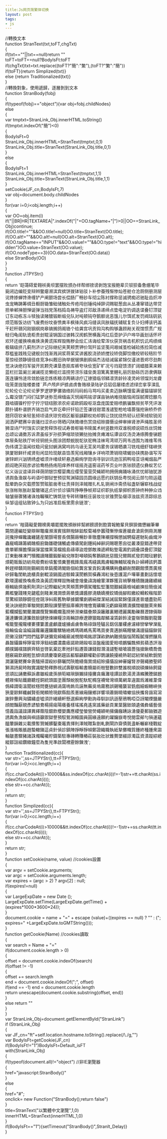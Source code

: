 ```yaml
---
title:Js网页简繁体切换
layout: post
tags:
- js
---
```

<div> //轉換文本<br/>function StranText(txt,toFT,chgTxt)<br/>{<br/> if(txt==""||txt==null)return ""<br/> toFT=toFT==null?BodyIsFt:toFT<br/> if(chgTxt)txt=txt.replace((toFT?"簡":"繁"),(toFT?"繁":"簡"))<br/> if(toFT){return Simplized(txt)}<br/> else {return Traditionalized(txt)}<br/>}<br/>//轉換對象，使用遞歸，逐層剝到文本<br/>function StranBody(fobj)<br/>{<br/> if(typeof(fobj)=="object"){var obj=fobj.childNodes}<br/> else<br/> {<br/>  var tmptxt=StranLink_Obj.innerHTML.toString()<br/>  if(tmptxt.indexOf("簡")&lt;0)<br/>  {<br/>   BodyIsFt=0<br/>   StranLink_Obj.innerHTML=StranText(tmptxt,0,1)<br/>   StranLink_Obj.title=StranText(StranLink_Obj.title,0,1)<br/>  }<br/>  else<br/>   {<br/>   BodyIsFt=1<br/>   StranLink_Obj.innerHTML=StranText(tmptxt,1,1)<br/>   StranLink_Obj.title=StranText(StranLink_Obj.title,1,1)<br/>  }<br/>  setCookie(JF_cn,BodyIsFt,7)<br/>  var obj=document.body.childNodes<br/> }<br/> for(var i=0;i&lt;obj.length;i++)<br/> {<br/>  var OO=obj.item(i)<br/>  if("||BR|HR|TEXTAREA|".indexOf("|"+OO.tagName+"|")&gt;0||OO==StranLink_Obj)continue;<br/>  if(OO.title!=""&amp;&amp;OO.title!=null)OO.title=StranText(OO.title);<br/>  if(OO.alt!=""&amp;&amp;OO.alt!=null)OO.alt=StranText(OO.alt);<br/>  if(OO.tagName=="INPUT"&amp;&amp;OO.value!=""&amp;&amp;OO.type!="text"&amp;&amp;OO.type!="hidden")OO.value=StranText(OO.value);<br/>  if(OO.nodeType==3){OO.data=StranText(OO.data)}<br/>  else StranBody(OO)<br/> }<br/>}<br/>function JTPYStr()<br/>{<br/>    return '皑蔼碍爱翱袄奥坝罢摆败颁办绊帮绑镑谤剥饱宝报鲍辈贝钡狈备惫绷笔毕毙闭边编贬变辩辫鳖瘪濒滨宾摈饼拨钵铂驳卜补参蚕残惭惨灿苍舱仓沧厕侧册测层诧搀掺蝉馋谗缠铲产阐颤场尝长偿肠厂畅钞车彻尘陈衬撑称惩诚骋痴迟驰耻齿炽冲虫宠畴踌筹绸丑橱厨锄雏础储触处传疮闯创锤纯绰辞词赐聪葱囱从丛凑窜错达带贷担单郸掸胆惮诞弹当挡党荡档捣岛祷导盗灯邓敌涤递缔点垫电淀钓调迭谍叠钉顶锭订东动栋冻斗犊独读赌镀锻断缎兑队对吨顿钝夺鹅额讹恶饿儿尔饵贰发罚阀珐矾钒烦范贩饭访纺飞废费纷坟奋愤粪丰枫锋风疯冯缝讽凤肤辐抚辅赋复负讣妇缚该钙盖干赶秆赣冈刚钢纲岗皋镐搁鸽阁铬个给龚宫巩贡钩沟构购够蛊顾剐关观馆惯贯广规硅归龟闺轨诡柜贵刽辊滚锅国过骇韩汉阂鹤贺横轰鸿红后壶护沪户哗华画划话怀坏欢环还缓换唤痪焕涣黄谎挥辉毁贿秽会烩汇讳诲绘荤浑伙获货祸击机积饥讥鸡绩缉极辑级挤几蓟剂济计记际继纪夹荚颊贾钾价驾歼监坚笺间艰缄茧检碱硷拣捡简俭减荐槛鉴践贱见键舰剑饯渐溅涧浆蒋桨奖讲酱胶浇骄娇搅铰矫侥脚饺缴绞轿较秸阶节茎惊经颈静镜径痉竞净纠厩旧驹举据锯惧剧鹃绢杰洁结诫届紧锦仅谨进晋烬尽劲荆觉决诀绝钧军骏开凯颗壳课垦恳抠库裤夸块侩宽矿旷况亏岿窥馈溃扩阔蜡腊莱来赖蓝栏拦篮阑兰澜谰揽览懒缆烂滥捞劳涝乐镭垒类泪篱离里鲤礼丽厉励砾历沥隶俩联莲连镰怜涟帘敛脸链恋炼练粮凉两辆谅疗辽镣猎临邻鳞凛赁龄铃凌灵岭领馏刘龙聋咙笼垄拢陇楼娄搂¨芦卢颅庐炉掳卤虏鲁赂禄录陆驴吕铝侣屡缕虑滤绿峦挛孪滦乱抡轮伦仑沦纶论萝罗逻锣箩骡骆络妈玛码蚂马骂吗买麦卖迈脉瞒馒蛮满谩猫锚铆贸么霉没镁门闷们锰梦谜弥觅绵缅庙灭悯闽鸣铭谬谋亩钠纳难挠脑恼闹馁腻撵捻酿鸟聂啮镊镍柠狞宁拧泞钮纽脓浓农疟诺欧鸥殴呕沤盘庞国爱赔喷鹏骗飘频贫苹凭评泼颇扑铺朴谱脐齐骑岂启气弃讫牵扦钎铅迁签谦钱钳潜浅谴堑枪呛墙蔷强抢锹桥乔侨翘窍窃钦亲轻氢倾顷请庆琼穷趋区躯驱龋颧权劝却鹊让饶扰绕热韧认纫荣绒软锐闰润洒萨鳃赛伞丧骚扫涩杀纱筛晒闪陕赡缮伤赏烧绍赊摄慑设绅审婶肾渗声绳胜圣师狮湿诗尸时蚀实识驶势释饰视试寿兽枢输书赎属术树竖数帅双谁税顺说硕烁丝饲耸怂颂讼诵擞苏诉肃虽绥岁孙损笋缩琐锁獭挞抬摊贪瘫滩坛谭谈叹汤烫涛绦腾誊锑题体屉条贴铁厅听烃铜统头图涂团颓蜕脱鸵驮驼椭洼袜弯湾顽万网韦违围为潍维苇伟伪纬谓卫温闻纹稳问瓮挝蜗涡窝呜钨乌诬无芜吴坞雾务误锡牺袭习铣戏细虾辖峡侠狭厦锨鲜纤咸贤衔闲显险现献县馅羡宪线厢镶乡详响项萧销晓啸蝎协挟携胁谐写泻谢锌衅兴汹锈绣虚嘘须许绪续轩悬选癣绚学勋询寻驯训讯逊压鸦鸭哑亚讶阉烟盐严颜阎艳厌砚彦谚验鸯杨扬疡阳痒养样瑶摇尧遥窑谣药爷页业叶医铱颐遗仪彝蚁艺亿忆义诣议谊译异绎荫阴银饮樱婴鹰应缨莹萤营荧蝇颖哟拥佣痈踊咏涌优忧邮铀犹游诱舆鱼渔娱与屿语吁御狱誉预驭鸳渊辕园员圆缘远愿约跃钥岳粤悦阅云郧匀陨运蕴酝晕韵杂灾载攒暂赞赃脏凿枣灶责择则泽贼赠扎札轧铡闸诈斋债毡盏斩辗崭栈战绽张涨帐账胀赵蛰辙锗这贞针侦诊镇阵挣睁狰帧郑证织职执纸挚掷帜质钟终种肿众诌轴皱昼骤猪诸诛烛瞩嘱贮铸筑驻专砖转赚桩庄装妆壮状锥赘坠缀谆浊兹资渍踪综总纵邹诅组钻致钟么为只凶准启板里雳余链泄';<br/>}<br/>function FTPYStr()<br/>{<br/>    return '皚藹礙愛翺襖奧壩罷擺敗頒辦絆幫綁鎊謗剝飽寶報鮑輩貝鋇狽備憊繃筆畢斃閉邊編貶變辯辮鼈癟瀕濱賓擯餅撥缽鉑駁蔔補參蠶殘慚慘燦蒼艙倉滄廁側冊測層詫攙摻蟬饞讒纏鏟産闡顫場嘗長償腸廠暢鈔車徹塵陳襯撐稱懲誠騁癡遲馳恥齒熾沖蟲寵疇躊籌綢醜櫥廚鋤雛礎儲觸處傳瘡闖創錘純綽辭詞賜聰蔥囪從叢湊竄錯達帶貸擔單鄲撣膽憚誕彈當擋黨蕩檔搗島禱導盜燈鄧敵滌遞締點墊電澱釣調叠諜疊釘頂錠訂東動棟凍鬥犢獨讀賭鍍鍛斷緞兌隊對噸頓鈍奪鵝額訛惡餓兒爾餌貳發罰閥琺礬釩煩範販飯訪紡飛廢費紛墳奮憤糞豐楓鋒風瘋馮縫諷鳳膚輻撫輔賦複負訃婦縛該鈣蓋幹趕稈贛岡剛鋼綱崗臯鎬擱鴿閣鉻個給龔宮鞏貢鈎溝構購夠蠱顧剮關觀館慣貫廣規矽歸龜閨軌詭櫃貴劊輥滾鍋國過駭韓漢閡鶴賀橫轟鴻紅後壺護滬戶嘩華畫劃話懷壞歡環還緩換喚瘓煥渙黃謊揮輝毀賄穢會燴彙諱誨繪葷渾夥獲貨禍擊機積饑譏雞績緝極輯級擠幾薊劑濟計記際繼紀夾莢頰賈鉀價駕殲監堅箋間艱緘繭檢堿鹼揀撿簡儉減薦檻鑒踐賤見鍵艦劍餞漸濺澗漿蔣槳獎講醬膠澆驕嬌攪鉸矯僥腳餃繳絞轎較稭階節莖驚經頸靜鏡徑痙競淨糾廄舊駒舉據鋸懼劇鵑絹傑潔結誡屆緊錦僅謹進晉燼盡勁荊覺決訣絕鈞軍駿開凱顆殼課墾懇摳庫褲誇塊儈寬礦曠況虧巋窺饋潰擴闊蠟臘萊來賴藍欄攔籃闌蘭瀾讕攬覽懶纜爛濫撈勞澇樂鐳壘類淚籬離裏鯉禮麗厲勵礫曆瀝隸倆聯蓮連鐮憐漣簾斂臉鏈戀煉練糧涼兩輛諒療遼鐐獵臨鄰鱗凜賃齡鈴淩靈嶺領餾劉龍聾嚨籠壟攏隴樓婁摟簍蘆盧顱廬爐擄鹵虜魯賂祿錄陸驢呂鋁侶屢縷慮濾綠巒攣孿灤亂掄輪倫侖淪綸論蘿羅邏鑼籮騾駱絡媽瑪碼螞馬罵嗎買麥賣邁脈瞞饅蠻滿謾貓錨鉚貿麽黴沒鎂門悶們錳夢謎彌覓綿緬廟滅憫閩鳴銘謬謀畝鈉納難撓腦惱鬧餒膩攆撚釀鳥聶齧鑷鎳檸獰甯擰濘鈕紐膿濃農瘧諾歐鷗毆嘔漚盤龐國愛賠噴鵬騙飄頻貧蘋憑評潑頗撲鋪樸譜臍齊騎豈啓氣棄訖牽扡釺鉛遷簽謙錢鉗潛淺譴塹槍嗆牆薔強搶鍬橋喬僑翹竅竊欽親輕氫傾頃請慶瓊窮趨區軀驅齲顴權勸卻鵲讓饒擾繞熱韌認紉榮絨軟銳閏潤灑薩鰓賽傘喪騷掃澀殺紗篩曬閃陝贍繕傷賞燒紹賒攝懾設紳審嬸腎滲聲繩勝聖師獅濕詩屍時蝕實識駛勢釋飾視試壽獸樞輸書贖屬術樹豎數帥雙誰稅順說碩爍絲飼聳慫頌訟誦擻蘇訴肅雖綏歲孫損筍縮瑣鎖獺撻擡攤貪癱灘壇譚談歎湯燙濤縧騰謄銻題體屜條貼鐵廳聽烴銅統頭圖塗團頹蛻脫鴕馱駝橢窪襪彎灣頑萬網韋違圍爲濰維葦偉僞緯謂衛溫聞紋穩問甕撾蝸渦窩嗚鎢烏誣無蕪吳塢霧務誤錫犧襲習銑戲細蝦轄峽俠狹廈鍁鮮纖鹹賢銜閑顯險現獻縣餡羨憲線廂鑲鄉詳響項蕭銷曉嘯蠍協挾攜脅諧寫瀉謝鋅釁興洶鏽繡虛噓須許緒續軒懸選癬絢學勳詢尋馴訓訊遜壓鴉鴨啞亞訝閹煙鹽嚴顔閻豔厭硯彥諺驗鴦楊揚瘍陽癢養樣瑤搖堯遙窯謠藥爺頁業葉醫銥頤遺儀彜蟻藝億憶義詣議誼譯異繹蔭陰銀飲櫻嬰鷹應纓瑩螢營熒蠅穎喲擁傭癰踴詠湧優憂郵鈾猶遊誘輿魚漁娛與嶼語籲禦獄譽預馭鴛淵轅園員圓緣遠願約躍鑰嶽粵悅閱雲鄖勻隕運蘊醞暈韻雜災載攢暫贊贓髒鑿棗竈責擇則澤賊贈紮劄軋鍘閘詐齋債氈盞斬輾嶄棧戰綻張漲帳賬脹趙蟄轍鍺這貞針偵診鎮陣掙睜猙幀鄭證織職執紙摯擲幟質鍾終種腫衆謅軸皺晝驟豬諸誅燭矚囑貯鑄築駐專磚轉賺樁莊裝妝壯狀錐贅墜綴諄濁茲資漬蹤綜總縱鄒詛組鑽緻鐘麼為隻兇準啟闆裡靂餘鍊洩';<br/>}<br/>function Traditionalized(cc){<br/> var str='',ss=JTPYStr(),tt=FTPYStr();<br/> for(var i=0;i&lt;cc.length;i++)<br/> {<br/>  if(cc.charCodeAt(i)&gt;10000&amp;&amp;ss.indexOf(cc.charAt(i))!=-1)str+=tt.charAt(ss.indexOf(cc.charAt(i)));<br/>    else str+=cc.charAt(i);<br/> }<br/> return str;<br/>}<br/>function Simplized(cc){<br/> var str='',ss=JTPYStr(),tt=FTPYStr();<br/> for(var i=0;i&lt;cc.length;i++)<br/> {<br/>  if(cc.charCodeAt(i)&gt;10000&amp;&amp;tt.indexOf(cc.charAt(i))!=-1)str+=ss.charAt(tt.indexOf(cc.charAt(i)));<br/>    else str+=cc.charAt(i);<br/> }<br/> return str;<br/>}<br/>function setCookie(name, value)  //cookies設置<br/>{<br/> var argv = setCookie.arguments;<br/> var argc = setCookie.arguments.length;<br/> var expires = (argc &gt; 2) ? argv[2] : null;<br/> if(expires!=null)<br/> {<br/>  var LargeExpDate = new Date ();<br/>  LargeExpDate.setTime(LargeExpDate.getTime() + (expires*1000*3600*24));<br/> }<br/> document.cookie = name + "=" + escape (value)+((expires == null) ? "" : ("; expires=" +LargeExpDate.toGMTString()));<br/>}<br/>function getCookie(Name)   //cookies讀取<br/>{<br/> var search = Name + "="<br/> if(document.cookie.length &gt; 0)<br/> {<br/>  offset = document.cookie.indexOf(search)<br/>  if(offset != -1)<br/>  {<br/>   offset += search.length<br/>   end = document.cookie.indexOf(";", offset)<br/>   if(end == -1) end = document.cookie.length<br/>   return unescape(document.cookie.substring(offset, end))<br/>   }<br/> else return ""<br/>   }<br/>}<br/>var StranLink_Obj=document.getElementById("StranLink")<br/>if (StranLink_Obj)<br/>{<br/> var JF_cn="ft"+self.location.hostname.toString().replace(/\./g,"")<br/> var BodyIsFt=getCookie(JF_cn)<br/> if(BodyIsFt!="1")BodyIsFt=Default_isFT<br/> with(StranLink_Obj)<br/> {<br/>  if(typeof(document.all)!="object")  //非IE瀏覽器<br/>  {<br/>   href="javascript:StranBody()"<br/>  }<br/>  else<br/>  {<br/>   href="#";<br/>   onclick= new Function("StranBody();return false")<br/>  }<br/>  title=StranText("以繁體中文瀏覽",1,0)<br/>  innerHTML=StranText(innerHTML,1,0)<br/> }<br/> if(BodyIsFt=="1"){setTimeout("StranBody()",StranIt_Delay)}<br/>} </div>